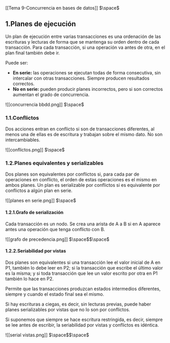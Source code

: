[[Tema 9-Concurrencia en bases de datos]]
$\space$
## 1.Planes de ejecución
Un plan de ejecución entre varias transacciones es una ordenación de las escrituras y lecturas de forma que se mantenga su orden dentro de cada transacción. Para cada transacción, si una operación va antes de otra, en el plan final también debe ir.

Puede ser:
+ **En serie:** las operaciones se ejecutan todas de forma consecutiva, sin intercalar con otras transacciones. Siempre producen resultados correctos.
+ **No en serie:** pueden producir planes incorrectos, pero si son correctos aumentan el grado de concurrencia.

![[concurrencia bbdd.png]]
$\space$
### 1.1.Conflictos
Dos acciones entran en conflicto si son de transacciones diferentes, al menos una de ellas es de escritura y trabajan sobre el mismo dato. No son intercambiables.

![[conflictos.png]]
$\space$
### 1.2.Planes equivalentes y serializables
Dos planes son equivalentes por conflictos si, para cada par de operaciones en conflicto, el orden de estas operaciones es el mismo en ambos planes. Un plan es serializable por conflictos si es equivalente por conflictos a algún plan en serie.

![[planes en serie.png]]
$\space$
#### 1.2.1.Grafo de serialización
Cada transacción es un nodo. Se crea una arista de A a B si en A aparece antes una operación que tenga conflicto con B.

![[grafo de precedencia.png]]
$\space$$\space$
#### 1.2.2.Seriabilidad por vistas
Dos planes son equivalentes si una transacción lee el valor inicial de A en P1, también lo debe leer en P2; si la transacción que escribe el último valor es la misma; y si toda transacción que lee un valor escrito por otra en P1 también lo hace en P2.

Permite que las transacciones produzcan estados intermedios diferentes, siempre y cuando el estado final sea el mismo.

Si hay escrituras a ciegas, es decir, sin lecturas previas, puede haber planes serializables por vistas que no lo son  por conflictos.

Si suponemos que siempre se hace escritura restringida, es decir, siempre se lee antes de escribir, la seriabilidad por vistas y conflictos es idéntica.

![[serial vistas.png]]
$\space$$\space$
